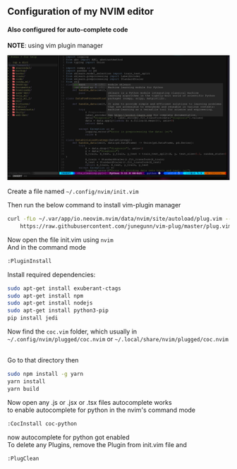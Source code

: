 ## Configuration of my NVIM editor
#### Also configured for auto-complete code

**NOTE**: using vim plugin manager

![](image.png)

Create a file named `~/.config/nvim/init.vim`
<br/>

Then run the below command to install vim-plugin manager

```bash
curl -fLo ~/.var/app/io.neovim.nvim/data/nvim/site/autoload/plug.vim --create-dirs \ 
	https://raw.githubusercontent.com/junegunn/vim-plug/master/plug.vim
```

Now open the file init.vim using `nvim`
<br/>
And in the command mode
```bash
:PluginInstall
```

Install required dependencies:

```bash
sudo apt-get install exuberant-ctags
sudo apt-get install npm
sudo apt-get install nodejs
sudo apt-get install python3-pip
pip install jedi
```

Now find the `coc.vim` folder, which usually in `~/.config/nvim/plugged/coc.nvim` or `~/.local/share/nvim/plugged/coc.nvim`

<br/>
Go to that directory
then

```bash
sudo npm install -g yarn
yarn install
yarn build
```

Now open any .js or .jsx or .tsx files autocomplete works
<br/>
to enable autocomplete for python 
in the nvim's command mode

```bash
:CocInstall coc-python
```
now autocomplete for python got enabled
<br/>
To delete any Plugins, remove the Plugin from init.vim file and
```bash
:PlugClean
```
